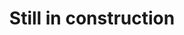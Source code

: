 ---
title: Still in construction
dateMonthYear: April 2023
type: page
description: Click on me to see the content.
topic: none
---